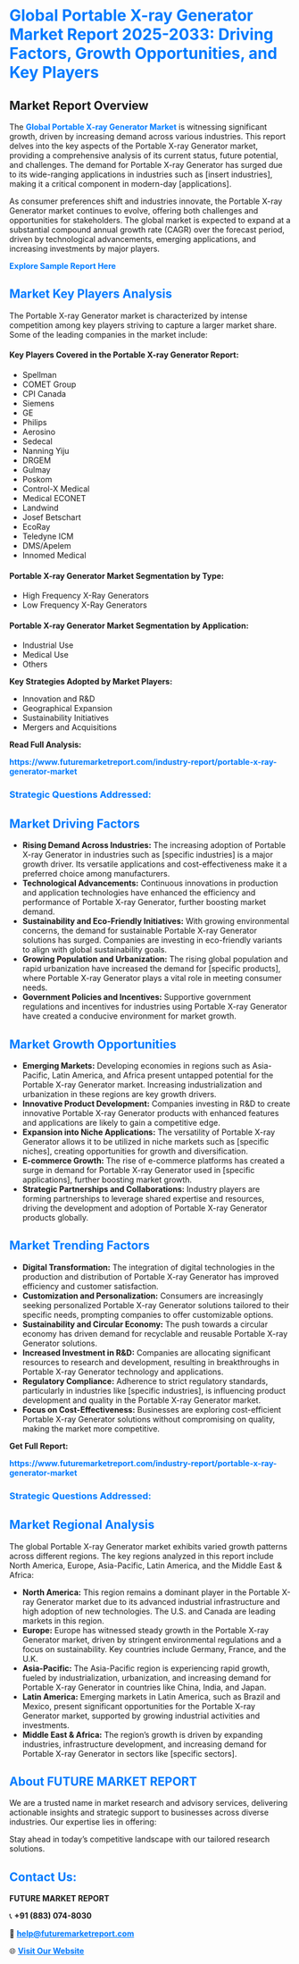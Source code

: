 <h1 style="color: #007BFF;">Global Portable X-ray Generator Market Report 2025-2033: Driving Factors, Growth Opportunities, and Key Players</h1>

<section id="overview">
<h2>Market Report Overview</h2>
<p>The <a href="https://www.futuremarketreport.com/industry-report/portable-x-ray-generator-market" style="color: #007BFF; text-decoration: none;"><strong>Global Portable X-ray Generator Market</strong></a> is witnessing significant growth, driven by increasing demand across various industries. This report delves into the key aspects of the Portable X-ray Generator market, providing a comprehensive analysis of its current status, future potential, and challenges. The demand for Portable X-ray Generator has surged due to its wide-ranging applications in industries such as [insert industries], making it a critical component in modern-day [applications].</p>
<p>As consumer preferences shift and industries innovate, the Portable X-ray Generator market continues to evolve, offering both challenges and opportunities for stakeholders. The global market is expected to expand at a substantial compound annual growth rate (CAGR) over the forecast period, driven by technological advancements, emerging applications, and increasing investments by major players.</p>
</section>

<section id="overview">
<p><a href="https://www.futuremarketreport.com/request-sample/reportId=92697" style="color: #007BFF; text-decoration: none;"><strong>Explore Sample Report Here</strong></a></p>
</section>

<section id="key-players">
<h2 style="color: #007BFF;">Market Key Players Analysis</h2>
<p>The Portable X-ray Generator market is characterized by intense competition among key players striving to capture a larger market share. Some of the leading companies in the market include:</p>
<h4>Key Players Covered in the Portable X-ray Generator Report:</h4>
<ul><li>Spellman</li><li>COMET Group</li><li>CPI Canada</li><li>Siemens</li><li>GE</li><li>Philips</li><li>Aerosino</li><li>Sedecal</li><li>Nanning Yiju</li><li>DRGEM</li><li>Gulmay</li><li>Poskom</li><li>Control-X Medical</li><li>Medical ECONET</li><li>Landwind</li><li>Josef Betschart</li><li>EcoRay</li><li>Teledyne ICM</li><li>DMS/Apelem</li><li>Innomed Medical</li></ul>
<h4>Portable X-ray Generator Market Segmentation by Type:</h4>
<ul><li>High Frequency X-Ray Generators</li><li>Low Frequency X-Ray Generators</li></ul>

<h4>Portable X-ray Generator Market Segmentation by Application:</h4>
<ul><li>Industrial Use</li><li>Medical Use</li><li>Others</li></ul>
<p><strong>Key Strategies Adopted by Market Players:</strong></p>
<ul>
<li>Innovation and R&D</li>
<li>Geographical Expansion</li>
<li>Sustainability Initiatives</li>
<li>Mergers and Acquisitions</li>
</ul>
</section>

<section>
<p><strong>Read Full Analysis: </strong></p><a href="https://www.futuremarketreport.com/industry-report/portable-x-ray-generator-market" style="color: #007BFF; text-decoration: none;"><strong>https://www.futuremarketreport.com/industry-report/portable-x-ray-generator-market</strong></a>
<h3 style="color: #007BFF;">Strategic Questions Addressed:</h3>
</section>

<section id="driving-factors">
<h2 style="color: #007BFF;">Market Driving Factors</h2>
<ul>
<li><strong>Rising Demand Across Industries:</strong> The increasing adoption of Portable X-ray Generator in industries such as [specific industries] is a major growth driver. Its versatile applications and cost-effectiveness make it a preferred choice among manufacturers.</li>
<li><strong>Technological Advancements:</strong> Continuous innovations in production and application technologies have enhanced the efficiency and performance of Portable X-ray Generator, further boosting market demand.</li>
<li><strong>Sustainability and Eco-Friendly Initiatives:</strong> With growing environmental concerns, the demand for sustainable Portable X-ray Generator solutions has surged. Companies are investing in eco-friendly variants to align with global sustainability goals.</li>
<li><strong>Growing Population and Urbanization:</strong> The rising global population and rapid urbanization have increased the demand for [specific products], where Portable X-ray Generator plays a vital role in meeting consumer needs.</li>
<li><strong>Government Policies and Incentives:</strong> Supportive government regulations and incentives for industries using Portable X-ray Generator have created a conducive environment for market growth.</li>
</ul>
</section>

<section id="growth-opportunities">
<h2 style="color: #007BFF;">Market Growth Opportunities</h2>
<ul>
<li><strong>Emerging Markets:</strong> Developing economies in regions such as Asia-Pacific, Latin America, and Africa present untapped potential for the Portable X-ray Generator market. Increasing industrialization and urbanization in these regions are key growth drivers.</li>
<li><strong>Innovative Product Development:</strong> Companies investing in R&D to create innovative Portable X-ray Generator products with enhanced features and applications are likely to gain a competitive edge.</li>
<li><strong>Expansion into Niche Applications:</strong> The versatility of Portable X-ray Generator allows it to be utilized in niche markets such as [specific niches], creating opportunities for growth and diversification.</li>
<li><strong>E-commerce Growth:</strong> The rise of e-commerce platforms has created a surge in demand for Portable X-ray Generator used in [specific applications], further boosting market growth.</li>
<li><strong>Strategic Partnerships and Collaborations:</strong> Industry players are forming partnerships to leverage shared expertise and resources, driving the development and adoption of Portable X-ray Generator products globally.</li>
</ul>
</section>

<section id="trending-factors">
<h2 style="color: #007BFF;">Market Trending Factors</h2>
<ul>
<li><strong>Digital Transformation:</strong> The integration of digital technologies in the production and distribution of Portable X-ray Generator has improved efficiency and customer satisfaction.</li>
<li><strong>Customization and Personalization:</strong> Consumers are increasingly seeking personalized Portable X-ray Generator solutions tailored to their specific needs, prompting companies to offer customizable options.</li>
<li><strong>Sustainability and Circular Economy:</strong> The push towards a circular economy has driven demand for recyclable and reusable Portable X-ray Generator solutions.</li>
<li><strong>Increased Investment in R&D:</strong> Companies are allocating significant resources to research and development, resulting in breakthroughs in Portable X-ray Generator technology and applications.</li>
<li><strong>Regulatory Compliance:</strong> Adherence to strict regulatory standards, particularly in industries like [specific industries], is influencing product development and quality in the Portable X-ray Generator market.</li>
<li><strong>Focus on Cost-Effectiveness:</strong> Businesses are exploring cost-efficient Portable X-ray Generator solutions without compromising on quality, making the market more competitive.</li>
</ul>
</section>

<section>
<p><strong>Get Full Report: </strong></p><a href="https://www.futuremarketreport.com/industry-report/portable-x-ray-generator-market" style="color: #007BFF; text-decoration: none;"><strong>https://www.futuremarketreport.com/industry-report/portable-x-ray-generator-market</strong></a>
<h3 style="color: #007BFF;">Strategic Questions Addressed:</h3>
</section>


<section id="regional-analysis">
<h2 style="color: #007BFF;">Market Regional Analysis</h2>
<p>The global Portable X-ray Generator market exhibits varied growth patterns across different regions. The key regions analyzed in this report include North America, Europe, Asia-Pacific, Latin America, and the Middle East & Africa:</p>
<ul>
<li><strong>North America:</strong> This region remains a dominant player in the Portable X-ray Generator market due to its advanced industrial infrastructure and high adoption of new technologies. The U.S. and Canada are leading markets in this region.</li>
<li><strong>Europe:</strong> Europe has witnessed steady growth in the Portable X-ray Generator market, driven by stringent environmental regulations and a focus on sustainability. Key countries include Germany, France, and the U.K.</li>
<li><strong>Asia-Pacific:</strong> The Asia-Pacific region is experiencing rapid growth, fueled by industrialization, urbanization, and increasing demand for Portable X-ray Generator in countries like China, India, and Japan.</li>
<li><strong>Latin America:</strong> Emerging markets in Latin America, such as Brazil and Mexico, present significant opportunities for the Portable X-ray Generator market, supported by growing industrial activities and investments.</li>
<li><strong>Middle East & Africa:</strong> The region’s growth is driven by expanding industries, infrastructure development, and increasing demand for Portable X-ray Generator in sectors like [specific sectors].</li>
</ul>
</section>

<footer>
<h2 style="color: #007BFF;">About FUTURE MARKET REPORT</h2>
<p>We are a trusted name in market research and advisory services, delivering actionable insights and strategic support to businesses across diverse industries. Our expertise lies in offering:</p>

<p>Stay ahead in today’s competitive landscape with our tailored research solutions.</p>

<h2 style="color: #007BFF;">Contact Us:</h2>
<p><strong>FUTURE MARKET REPORT</strong></p>
<p>📞 <strong>+91 (883) 074-8030</strong></p>
<p>📧 <strong><a href="mailto:help@futuremarketreport.com" style="color: #007BFF;">help@futuremarketreport.com</a></strong></p>
<p>🌐 <strong><a href="https://www.futuremarketreport.com/" style="color: #007BFF;">Visit Our Website</a></strong></p>
</footer>